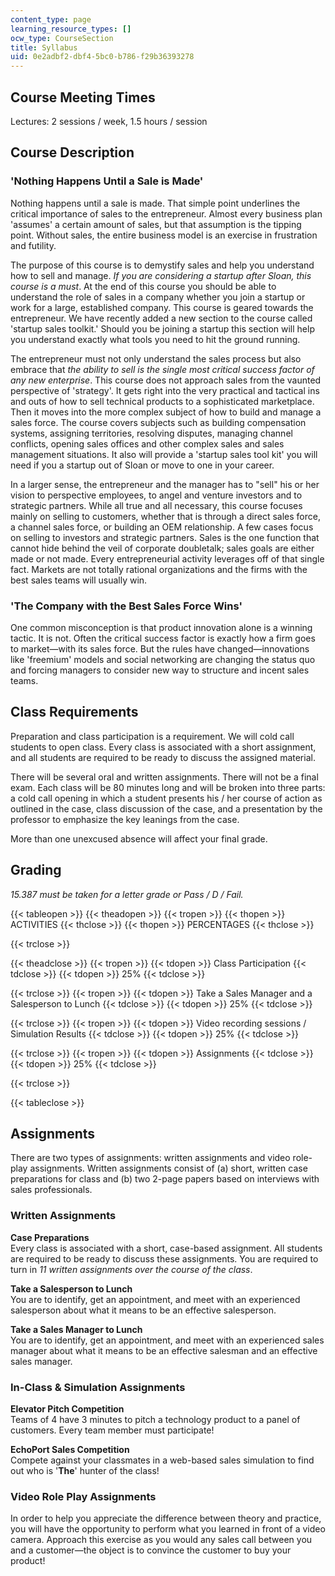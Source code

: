```yaml
---
content_type: page
learning_resource_types: []
ocw_type: CourseSection
title: Syllabus
uid: 0e2adbf2-dbf4-5bc0-b786-f29b36393278
---
```


Course Meeting Times
--------------------

Lectures: 2 sessions / week, 1.5 hours / session

Course Description
------------------

### 'Nothing Happens Until a Sale is Made'

Nothing happens until a sale is made. That simple point underlines the critical importance of sales to the entrepreneur. Almost every business plan 'assumes' a certain amount of sales, but that assumption is the tipping point. Without sales, the entire business model is an exercise in frustration and futility.

The purpose of this course is to demystify sales and help you understand how to sell and manage. _If you are considering a startup after Sloan, this course is a must_. At the end of this course you should be able to understand the role of sales in a company whether you join a startup or work for a large, established company. This course is geared towards the entrepreneur. We have recently added a new section to the course called 'startup sales toolkit.' Should you be joining a startup this section will help you understand exactly what tools you need to hit the ground running.

The entrepreneur must not only understand the sales process but also embrace that _the ability to sell is the single most critical success factor of any new enterprise_. This course does not approach sales from the vaunted perspective of 'strategy'. It gets right into the very practical and tactical ins and outs of how to sell technical products to a sophisticated marketplace. Then it moves into the more complex subject of how to build and manage a sales force. The course covers subjects such as building compensation systems, assigning territories, resolving disputes, managing channel conflicts, opening sales offices and other complex sales and sales management situations. It also will provide a 'startup sales tool kit' you will need if you a startup out of Sloan or move to one in your career.

In a larger sense, the entrepreneur and the manager has to "sell" his or her vision to perspective employees, to angel and venture investors and to strategic partners. While all true and all necessary, this course focuses mainly on selling to customers, whether that is through a direct sales force, a channel sales force, or building an OEM relationship. A few cases focus on selling to investors and strategic partners. Sales is the one function that cannot hide behind the veil of corporate doubletalk; sales goals are either made or not made. Every entrepreneurial activity leverages off of that single fact. Markets are not totally rational organizations and the firms with the best sales teams will usually win.

### 'The Company with the Best Sales Force Wins'

One common misconception is that product innovation alone is a winning tactic. It is not. Often the critical success factor is exactly how a firm goes to market—with its sales force. But the rules have changed—innovations like 'freemium' models and social networking are changing the status quo and forcing managers to consider new way to structure and incent sales teams.

Class Requirements
------------------

Preparation and class participation is a requirement. We will cold call students to open class. Every class is associated with a short assignment, and all students are required to be ready to discuss the assigned material.

There will be several oral and written assignments. There will not be a final exam. Each class will be 80 minutes long and will be broken into three parts: a cold call opening in which a student presents his / her course of action as outlined in the case, class discussion of the case, and a presentation by the professor to emphasize the key leanings from the case.

More than one unexcused absence will affect your final grade.

Grading
-------

_15.387 must be taken for a letter grade or Pass / D / Fail._

{{< tableopen >}}
{{< theadopen >}}
{{< tropen >}}
{{< thopen >}}
ACTIVITIES
{{< thclose >}}
{{< thopen >}}
PERCENTAGES
{{< thclose >}}

{{< trclose >}}

{{< theadclose >}}
{{< tropen >}}
{{< tdopen >}}
Class Participation
{{< tdclose >}}
{{< tdopen >}}
25%
{{< tdclose >}}

{{< trclose >}}
{{< tropen >}}
{{< tdopen >}}
Take a Sales Manager and a Salesperson to Lunch
{{< tdclose >}}
{{< tdopen >}}
25%
{{< tdclose >}}

{{< trclose >}}
{{< tropen >}}
{{< tdopen >}}
Video recording sessions / Simulation Results
{{< tdclose >}}
{{< tdopen >}}
25%
{{< tdclose >}}

{{< trclose >}}
{{< tropen >}}
{{< tdopen >}}
Assignments
{{< tdclose >}}
{{< tdopen >}}
25%
{{< tdclose >}}

{{< trclose >}}

{{< tableclose >}}

Assignments
-----------

There are two types of assignments: written assignments and video role-play assignments. Written assignments consist of (a) short, written case preparations for class and (b) two 2-page papers based on interviews with sales professionals.

### Written Assignments

**Case Preparations**  
Every class is associated with a short, case-based assignment. All students are required to be ready to discuss these assignments. You are required to turn in _11 written assignments over the course of the class_.

**Take a Salesperson to Lunch**  
You are to identify, get an appointment, and meet with an experienced salesperson about what it means to be an effective salesperson.

**Take a Sales Manager to Lunch**  
You are to identify, get an appointment, and meet with an experienced sales manager about what it means to be an effective salesman and an effective sales manager.

### In-Class & Simulation Assignments

**Elevator Pitch Competition**  
Teams of 4 have 3 minutes to pitch a technology product to a panel of customers. Every team member must participate!

**EchoPort Sales Competition**  
Compete against your classmates in a web-based sales simulation to find out who is '**The**' hunter of the class!

### Video Role Play Assignments

In order to help you appreciate the difference between theory and practice, you will have the opportunity to perform what you learned in front of a video camera. Approach this exercise as you would any sales call between you and a customer—the object is to convince the customer to buy your product!